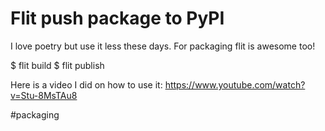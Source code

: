 # Flit push package to PyPI

I love poetry but use it less these days. For packaging flit is awesome too!

$ flit build
$ flit publish

Here is a video I did on how to use it:
https://www.youtube.com/watch?v=Stu-8MsTAu8

#packaging

